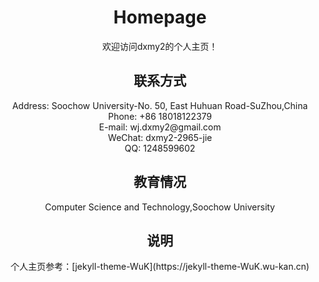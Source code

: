 # <center>Homepage</center>

<center>欢迎访问dxmy2的个人主页！</center>
<!-- .slide -->

## <center>联系方式</center>

<center>Address: Soochow University-No. 50, East Huhuan Road-SuZhou,China</center>

<center>Phone: +86 18018122379</center>

<center>E-mail: wj.dxmy2@gmail.com</center>

<center>WeChat: dxmy2-2965-jie</center>

<center>QQ: 1248599602</center>

## <center>教育情况</center>

<center>Computer Science and Technology,Soochow University</center>
<!-- .slide -->

## <center>说明</center>

<center>个人主页参考：[jekyll-theme-WuK](https://jekyll-theme-WuK.wu-kan.cn)</center>
